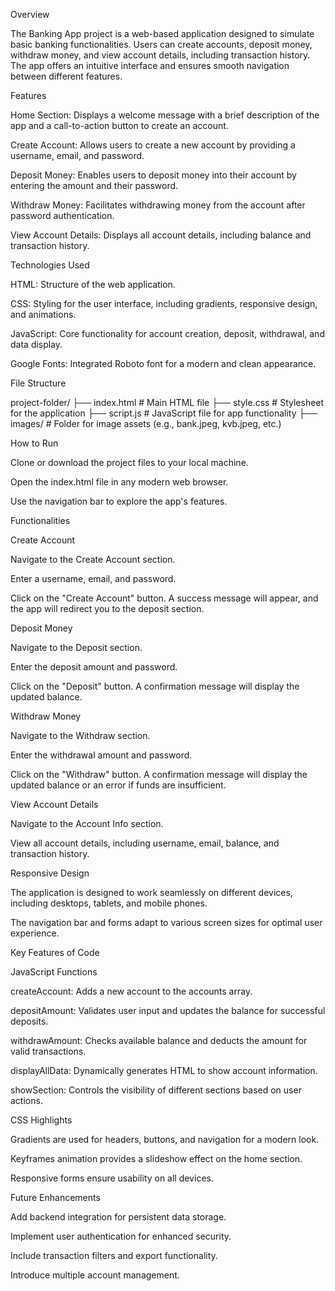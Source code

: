 Overview

The Banking App project is a web-based application designed to simulate basic banking functionalities. Users can create accounts, deposit money, withdraw money, and view account details, including transaction history. The app offers an intuitive interface and ensures smooth navigation between different features.

Features

Home Section: Displays a welcome message with a brief description of the app and a call-to-action button to create an account.

Create Account: Allows users to create a new account by providing a username, email, and password.

Deposit Money: Enables users to deposit money into their account by entering the amount and their password.

Withdraw Money: Facilitates withdrawing money from the account after password authentication.

View Account Details: Displays all account details, including balance and transaction history.

Technologies Used

HTML: Structure of the web application.

CSS: Styling for the user interface, including gradients, responsive design, and animations.

JavaScript: Core functionality for account creation, deposit, withdrawal, and data display.

Google Fonts: Integrated Roboto font for a modern and clean appearance.

File Structure

project-folder/
├── index.html        # Main HTML file
├── style.css         # Stylesheet for the application
├── script.js         # JavaScript file for app functionality
├── images/           # Folder for image assets (e.g., bank.jpeg, kvb.jpeg, etc.)

How to Run

Clone or download the project files to your local machine.

Open the index.html file in any modern web browser.

Use the navigation bar to explore the app's features.

Functionalities

Create Account

Navigate to the Create Account section.

Enter a username, email, and password.

Click on the "Create Account" button. A success message will appear, and the app will redirect you to the deposit section.

Deposit Money

Navigate to the Deposit section.

Enter the deposit amount and password.

Click on the "Deposit" button. A confirmation message will display the updated balance.

Withdraw Money

Navigate to the Withdraw section.

Enter the withdrawal amount and password.

Click on the "Withdraw" button. A confirmation message will display the updated balance or an error if funds are insufficient.

View Account Details

Navigate to the Account Info section.

View all account details, including username, email, balance, and transaction history.

Responsive Design

The application is designed to work seamlessly on different devices, including desktops, tablets, and mobile phones.

The navigation bar and forms adapt to various screen sizes for optimal user experience.

Key Features of Code

JavaScript Functions

createAccount: Adds a new account to the accounts array.

depositAmount: Validates user input and updates the balance for successful deposits.

withdrawAmount: Checks available balance and deducts the amount for valid transactions.

displayAllData: Dynamically generates HTML to show account information.

showSection: Controls the visibility of different sections based on user actions.

CSS Highlights

Gradients are used for headers, buttons, and navigation for a modern look.

Keyframes animation provides a slideshow effect on the home section.

Responsive forms ensure usability on all devices.

Future Enhancements

Add backend integration for persistent data storage.

Implement user authentication for enhanced security.

Include transaction filters and export functionality.

Introduce multiple account management.
